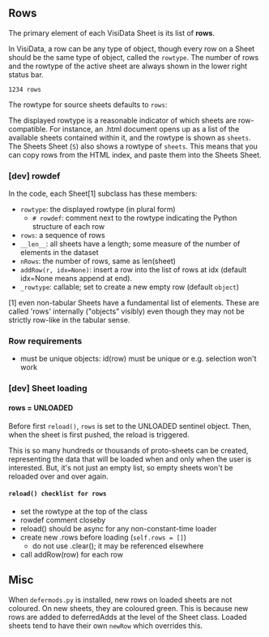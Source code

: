 ## Rows

The primary element of each VisiData Sheet is its list of **rows**.

In VisiData, a row can be any type of object, though every row on a Sheet should be the same type of object, called the `rowtype`.
The number of rows and the rowtype of the active sheet are always shown in the lower right status bar.

   `1234 rows`

The rowtype for source sheets defaults to `rows`:

The displayed rowtype is a reasonable indicator of which sheets are row-compatible.
For instance, an .html document opens up as a list of the available sheets contained within it, and the rowtype is shown as `sheets`.
The Sheets Sheet (`S`) also shows a rowtype of `sheets`.
This means that you can copy rows from the HTML index, and paste them into the Sheets Sheet.

### [dev] rowdef

In the code, each Sheet[1] subclass has these members:

- `rowtype`: the displayed rowtype (in plural form)
    - `# rowdef`: comment next to the rowtype indicating the Python structure of each row
- `rows`: a sequence of rows
- `__len__`: all sheets have a length; some measure of the number of elements in the dataset
- `nRows`: the number of rows, same as len(sheet)
- `addRow(r, idx=None)`: insert a row into the list of rows at idx (default idx=None means append at end).
- `_rowtype`: callable; set to create a new empty row (default `object`)

[1] even non-tabular Sheets have a fundamental list of elements.  These are called 'rows' internally ("objects" visibly) even though they may not be strictly row-like in the tabular sense.

### Row requirements

- must be unique objects: id(row) must be unique or e.g. selection won't work


### [dev] Sheet loading

#### rows = UNLOADED

Before first `reload()`, `rows` is set to the UNLOADED sentinel object.
Then, when the sheet is first pushed, the reload is triggered.

This is so many hundreds or thousands of proto-sheets can be created, representing the data that will be loaded when and only when the user is interested.
But, it's not just an empty list, so empty sheets won't be reloaded over and over again.

#### `reload() checklist for rows`

- set the rowtype at the top of the class
- rowdef comment closeby
- reload() should be async for any non-constant-time loader
- create new .rows before loading (`self.rows = []`)
   - do not use .clear(); it may be referenced elsewhere
- call addRow(row) for each row

## Misc
When `defermods.py` is installed, new rows on loaded sheets are not coloured. On new sheets, they are coloured green.
This is because new rows are added to deferredAdds at the level of the Sheet class. Loaded sheets tend to have their own `newRow` which overrides this.
